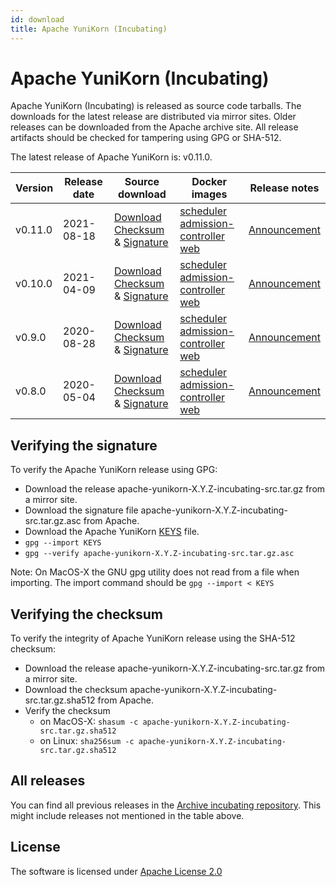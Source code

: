 ```yaml
---
id: download
title: Apache YuniKorn (Incubating)
---
```


<!--
Licensed to the Apache Software Foundation (ASF) under one
or more contributor license agreements.  See the NOTICE file
distributed with this work for additional information
regarding copyright ownership.  The ASF licenses this file
to you under the Apache License, Version 2.0 (the
"License"); you may not use this file except in compliance
with the License.  You may obtain a copy of the License at

  http://www.apache.org/licenses/LICENSE-2.0

Unless required by applicable law or agreed to in writing,
software distributed under the License is distributed on an
"AS IS" BASIS, WITHOUT WARRANTIES OR CONDITIONS OF ANY
KIND, either express or implied.  See the License for the
specific language governing permissions and limitations
under the License.
-->

# Apache YuniKorn (Incubating)

Apache YuniKorn (Incubating) is released as source code tarballs.
The downloads for the latest release are distributed via mirror sites.
Older releases can be downloaded from the Apache archive site.
All release artifacts should be checked for tampering using GPG or SHA-512.

The latest release of Apache YuniKorn is: v0.11.0.

|  Version   | Release date  | Source download  | Docker images  | Release notes  |
|  ----  | ----  | ----  | ----  | ----  |
| v0.11.0  | 2021-08-18 | [Download](https://www.apache.org/dyn/closer.lua/incubator/yunikorn/0.11.0/apache-yunikorn-0.11.0-incubating-src.tar.gz) <br />[Checksum](https://downloads.apache.org/incubator/yunikorn/0.11.0/apache-yunikorn-0.11.0-incubating-src.tar.gz.sha512) & [Signature](https://downloads.apache.org/incubator/yunikorn/0.11.0/apache-yunikorn-0.11.0-incubating-src.tar.gz.asc) | [scheduler](https://hub.docker.com/layers/apache/yunikorn/scheduler-0.11.0/images/sha256-7d156e4df2cb1a99d6f3cf5bfd15ae42c7c195f66411b83a720b375194209d20) <br />[admission-controller](https://hub.docker.com/layers/apache/yunikorn/admission-0.11.0/images/sha256-2b1cee3e79a0f08c835ed264c537b14eb0527d7196dcbbf613296f034c8c2a70 )<br />[web](https://hub.docker.com/layers/apache/yunikorn/web-0.11.0/images/sha256-e07a8465fefb4f51ab989b7be4db824b51fc4b925fb400c09fad87d0b0729246) | [Announcement](/release-announce/0.11.0) |
| v0.10.0  | 2021-04-09 | [Download](https://archive.apache.org/dist/incubator/yunikorn/0.10.0/apache-yunikorn-0.10.0-incubating-src.tar.gz) <br />[Checksum](https://archive.apache.org/dist/incubator/yunikorn/0.10.0/apache-yunikorn-0.10.0-incubating-src.tar.gz.sha512) & [Signature](https://archive.apache.org/dist/incubator/yunikorn/0.10.0/apache-yunikorn-0.10.0-incubating-src.tar.gz.asc) | [scheduler](https://hub.docker.com/layers/apache/yunikorn/scheduler-0.10.0/images/sha256-e8f44044876fb15e254a081ee43c9dd4c899069670ea1aa7b5021b86c0b1dcd1) <br />[admission-controller](https://hub.docker.com/layers/apache/yunikorn/admission-0.10.0/images/sha256-3cf0d833f09d3bc6a5af73b51316a532d91162fecd59c60ec35dd1c894eefa73) <br />[web](https://hub.docker.com/layers/apache/yunikorn/web-0.10.0/images/sha256-e0a8c3b44c4dbecacf403e5ff89ce3ddeb9b57fd68b58961173c3d1b9f95896e) | [Announcement](/release-announce/0.10.0) |
| v0.9.0  | 2020-08-28 | [Download](https://archive.apache.org/dist/incubator/yunikorn/0.9.0/apache-yunikorn-0.9.0-incubating-src.tar.gz) <br />[Checksum](https://archive.apache.org/dist/incubator/yunikorn/0.9.0/apache-yunikorn-0.9.0-incubating-src.tar.gz.sha512) & [Signature](https://archive.apache.org/dist/incubator/yunikorn/0.9.0/apache-yunikorn-0.9.0-incubating-src.tar.gz.asc) | [scheduler](https://hub.docker.com/layers/apache/yunikorn/scheduler-0.9.0/images/sha256-2835a6a0988c44e7802c2e4cfa6a7c446e1188abd4d058b0d9fe370d4ec4419b) <br />[admission-controller](https://hub.docker.com/layers/apache/yunikorn/admission-0.9.0/images/sha256-ee56a910698d1c49bc57646472ea39f0fc1a99ad96a77bec391fe0151d417d34) <br />[web](https://hub.docker.com/layers/apache/yunikorn/web-0.9.0/images/sha256-db8432986475dc9f569ecbc0da72b4c6bdcecc89877240c0a6cec9af2f59ae46) | [Announcement](/release-announce/0.9.0) |
| v0.8.0  | 2020-05-04 | [Download](https://archive.apache.org/dist/incubator/yunikorn/0.8.0-incubating/apache-yunikorn-0.8.0-incubating-src.tar.gz) <br />[Checksum](https://archive.apache.org/dist/incubator/yunikorn/0.8.0-incubating/apache-yunikorn-0.8.0-incubating-src.tar.gz.sha512) & [Signature](https://archive.apache.org/dist/incubator/yunikorn/0.8.0-incubating/apache-yunikorn-0.8.0-incubating-src.tar.gz.asc) | [scheduler](https://hub.docker.com/layers/apache/yunikorn/scheduler-0.8.0/images/sha256-0b35f9bb767f06af7f84f58799401ba7de7b8991f3c9724f40f733bc517193df) <br />[admission-controller](https://hub.docker.com/layers/apache/yunikorn/admission-0.8.0/images/sha256-700e9bf7bc5597ab144be9f29b489fb82d7e012ee46d34bbc26cfb91bf364124) <br />[web](https://hub.docker.com/layers/apache/yunikorn/web-0.8.0/images/sha256-83faa83ec9d1c90b40ca5bee9977c31fba31ba34f3ae9c785d994adbb545a273) | [Announcement](/release-announce/0.8.0) |

## Verifying the signature

To verify the Apache YuniKorn release using GPG:

- Download the release apache-yunikorn-X.Y.Z-incubating-src.tar.gz from a mirror site.
- Download the signature file apache-yunikorn-X.Y.Z-incubating-src.tar.gz.asc from Apache.
- Download the Apache YuniKorn [KEYS](https://downloads.apache.org/incubator/yunikorn/KEYS) file.
- `gpg --import KEYS`
- `gpg --verify apache-yunikorn-X.Y.Z-incubating-src.tar.gz.asc`

Note: On MacOS-X the GNU gpg utility does not read from a file when importing.
The import command should be `gpg --import < KEYS`   

## Verifying the checksum

To verify the integrity of Apache YuniKorn release using the SHA-512 checksum:

- Download the release apache-yunikorn-X.Y.Z-incubating-src.tar.gz from a mirror site.
- Download the checksum apache-yunikorn-X.Y.Z-incubating-src.tar.gz.sha512 from Apache.
- Verify the checksum
  - on MacOS-X: `shasum -c apache-yunikorn-X.Y.Z-incubating-src.tar.gz.sha512`
  - on Linux: `sha256sum -c apache-yunikorn-X.Y.Z-incubating-src.tar.gz.sha512`

## All releases

You can find all previous releases in the [Archive incubating repository](https://archive.apache.org/dist/incubator/yunikorn/).
This might include releases not mentioned in the table above.

## License

The software is licensed under [Apache License 2.0](https://www.apache.org/licenses/LICENSE-2.0)
